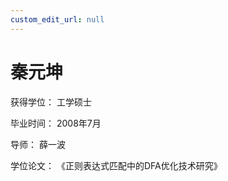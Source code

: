 ```yaml
---
custom_edit_url: null
---
```


# 秦元坤

获得学位： 工学硕士

毕业时间： 2008年7月

导师： 薛一波

学位论文： 《正则表达式匹配中的DFA优化技术研究》
